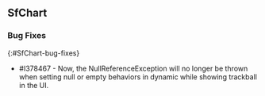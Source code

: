 ## SfChart

### Bug Fixes

{:#SfChart-bug-fixes} 

* \#I378467 - Now, the NullReferenceException will no longer be thrown when setting null or empty behaviors in dynamic while showing trackball in the UI.

